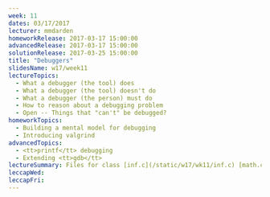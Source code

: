 ```yaml
---
week: 11
dates: 03/17/2017
lecturer: mmdarden
homeworkRelease: 2017-03-17 15:00:00
advancedRelease: 2017-03-17 15:00:00
solutionRelease: 2017-03-25 15:00:00
title: "Debuggers"
slidesName: w17/week11
lectureTopics:
  - What a debugger (the tool) does
  - What a debugger (the tool) doesn't do
  - What a debugger (the person) must do
  - How to reason about a debugging problem
  - Open -- Things that "can't" be debugged?
homeworkTopics:
  - Building a mental model for debugging
  - Introducing valgrind
advancedTopics:
  - <tt>printf</tt> debugging
  - Extending <tt>gdb</tt>
lectureSummary: Files for class [inf.c](/static/w17/wk11/inf.c) [math.c](/static/w17/wk11/math.c)
leccapWed:
leccapFri:
---
```

